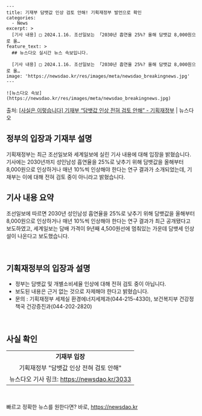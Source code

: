     ---
    title: 기재부 담뱃값 인상 검토 안해! 기획재정부 발언으로 확인
    categories:
      - News
    excerpt: >
      [기사 내용] □ 2024.1.16. 조선일보는 「2030년 흡연율 25%? 올해 담뱃값 8,000원으로 올…
    feature_text: >
      ## 뉴스다오 실시간 뉴스 속보입니다.
    
      [기사 내용] □ 2024.1.16. 조선일보는 「2030년 흡연율 25%? 올해 담뱃값 8,000원으로 올…
    image: 'https://newsdao.kr/res/images/meta/newsdao_breakingnews.jpg'
    ---
    
    ![뉴스다오 속보](https://newsdao.kr/res/images/meta/newsdao_breakingnews.jpg)

<p>출처: <a href="https://newsdao.kr/3033" rel="dofollow">[사실은 이렇습니다] 기재부 “담뱃값 인상 전혀 검토 안해” - 기획재정부</a> | 뉴스다오</p>

<h2 data-ke-size="size26">정부의 입장과 기재부 설명</h2>
<p data-ke-size="size16">기획재정부는 최근 조선일보와 세계일보에 실린 기사 내용에 대해 입장을 밝혔습니다. 기사에는 2030년까지 성인남성 흡연율을 25%로 낮추기 위해 담뱃값을 올해부터 8,000원으로 인상하거나 매년 10%씩 인상해야 한다는 연구 결과가 소개되었는데, 기재부는 이에 대해 전혀 검토 중이 아니라고 밝혔습니다.</p>

<h2 data-ke-size="size26">기사 내용 요약</h2>
<p data-ke-size="size16">조선일보에 따르면 2030년 성인남성 흡연율을 25%로 낮추기 위해 담뱃값을 올해부터 8,000원으로 인상하거나 매년 10%씩 인상해야 한다는 연구 결과가 최근 공개됐다고 보도하였고, 세계일보는 담배 가격이 9년째 4,500원선에 멈춰있는 가운데 담뱃세 인상설이 나온다고 보도했습니다.</p>
<p data-ke-size="size16">&nbsp;</p>

<h2 data-ke-size="size26">기획재정부의 입장과 설명</h2>
<ul>
<li>정부는 담뱃값 및 개별소비세율 인상에 대해 전혀 검토 중이 아닙니다.</li>
<li>보도된 내용은 근거 없는 것으로 자제해야 한다고 밝혔습니다.</li>
<li>문의 : 기획재정부 세제실 환경에너지세제과(044-215-4330), 보건복지부 건강정책국 건강증진과(044-202-2820)</li>
</ul>
<p data-ke-size="size16">&nbsp;</p>

<h2 data-ke-size="size26">사실 확인</h2>
<table>
<tbody>
<tr>
<td style="text-align: center; height: 17px;"><b>기재부 입장</b></td>
</tr>
<tr>
<td style="text-align: center; height: 17px;">기획재정부 "담뱃값 인상 전혀 검토 안해"</td>
</tr>
<tr>
<td style="text-align: center; height: 17px;">뉴스다오 기사 링크: <a href="https://newsdao.kr/3033">https://newsdao.kr/3033</a></td>
</tr>
</tbody>
</table>
<p data-ke-size="size16">&nbsp;</p> 

빠르고 정확한 뉴스를 원한다면? 바로, <a href="https://newsdao.kr" rel="dofollow">https://newsdao.kr</a>


    
